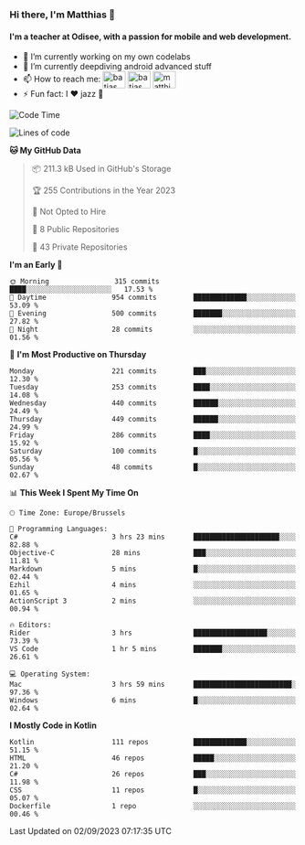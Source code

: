 ### Hi there, I'm Matthias 👋

#### I'm a teacher at Odisee, with a passion for mobile and web development.

- 🔭 I’m currently working on my own codelabs
- 🌱 I’m currently deepdiving android advanced stuff
- 📫 How to reach me: <a href="https://dev.to/batjas" target="_blank"><img align="center" src="https://raw.githubusercontent.com/rahuldkjain/github-profile-readme-generator/master/src/images/icons/Social/devto.svg" alt="batjas" height="30" width="40" /></a>
<a href="https://twitter.com/batjas" target="_blank"><img align="center" src="https://raw.githubusercontent.com/rahuldkjain/github-profile-readme-generator/master/src/images/icons/Social/twitter.svg" alt="batjas" height="30" width="40" /></a>
<a href="https://linkedin.com/in/matthiasdruwé" target="_blank"><img align="center" src="https://raw.githubusercontent.com/rahuldkjain/github-profile-readme-generator/master/src/images/icons/Social/linked-in-alt.svg" alt="matthiasdruwé" height="30" width="40" /></a>
- ⚡ Fun fact: I ❤ jazz 🎷


<!--START_SECTION:waka-->
![Code Time](http://img.shields.io/badge/Code%20Time-835%20hrs%2033%20mins-blue)

![Lines of code](https://img.shields.io/badge/From%20Hello%20World%20I%27ve%20Written-2.3%20million%20lines%20of%20code-blue)

**🐱 My GitHub Data** 

> 📦 211.3 kB Used in GitHub's Storage 
 > 
> 🏆 255 Contributions in the Year 2023
 > 
> 🚫 Not Opted to Hire
 > 
> 📜 8 Public Repositories 
 > 
> 🔑 43 Private Repositories 
 > 
**I'm an Early 🐤** 

```text
🌞 Morning                315 commits         ████░░░░░░░░░░░░░░░░░░░░░   17.53 % 
🌆 Daytime                954 commits         █████████████░░░░░░░░░░░░   53.09 % 
🌃 Evening                500 commits         ███████░░░░░░░░░░░░░░░░░░   27.82 % 
🌙 Night                  28 commits          ░░░░░░░░░░░░░░░░░░░░░░░░░   01.56 % 
```
📅 **I'm Most Productive on Thursday** 

```text
Monday                   221 commits         ███░░░░░░░░░░░░░░░░░░░░░░   12.30 % 
Tuesday                  253 commits         ████░░░░░░░░░░░░░░░░░░░░░   14.08 % 
Wednesday                440 commits         ██████░░░░░░░░░░░░░░░░░░░   24.49 % 
Thursday                 449 commits         ██████░░░░░░░░░░░░░░░░░░░   24.99 % 
Friday                   286 commits         ████░░░░░░░░░░░░░░░░░░░░░   15.92 % 
Saturday                 100 commits         █░░░░░░░░░░░░░░░░░░░░░░░░   05.56 % 
Sunday                   48 commits          █░░░░░░░░░░░░░░░░░░░░░░░░   02.67 % 
```


📊 **This Week I Spent My Time On** 

```text
🕑︎ Time Zone: Europe/Brussels

💬 Programming Languages: 
C#                       3 hrs 23 mins       █████████████████████░░░░   82.88 % 
Objective-C              28 mins             ███░░░░░░░░░░░░░░░░░░░░░░   11.81 % 
Markdown                 5 mins              █░░░░░░░░░░░░░░░░░░░░░░░░   02.44 % 
Ezhil                    4 mins              ░░░░░░░░░░░░░░░░░░░░░░░░░   01.65 % 
ActionScript 3           2 mins              ░░░░░░░░░░░░░░░░░░░░░░░░░   00.94 % 

🔥 Editors: 
Rider                    3 hrs               ██████████████████░░░░░░░   73.39 % 
VS Code                  1 hr 5 mins         ███████░░░░░░░░░░░░░░░░░░   26.61 % 

💻 Operating System: 
Mac                      3 hrs 59 mins       ████████████████████████░   97.36 % 
Windows                  6 mins              █░░░░░░░░░░░░░░░░░░░░░░░░   02.64 % 
```

**I Mostly Code in Kotlin** 

```text
Kotlin                   111 repos           █████████████░░░░░░░░░░░░   51.15 % 
HTML                     46 repos            █████░░░░░░░░░░░░░░░░░░░░   21.20 % 
C#                       26 repos            ███░░░░░░░░░░░░░░░░░░░░░░   11.98 % 
CSS                      11 repos            █░░░░░░░░░░░░░░░░░░░░░░░░   05.07 % 
Dockerfile               1 repo              ░░░░░░░░░░░░░░░░░░░░░░░░░   00.46 % 
```




 Last Updated on 02/09/2023 07:17:35 UTC
<!--END_SECTION:waka-->
